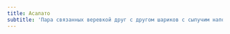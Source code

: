 ```yaml
---
title: Асалато
subtitle: 'Пара связанных веревкой друг с другом шариков с сыпучим наполнителем'
---
```


